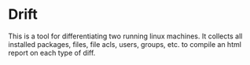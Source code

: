 # Drift

This is a tool for differentiating two running linux machines. It collects all installed packages, files, file acls, users, groups, etc. to compile an html report on each type of diff.
